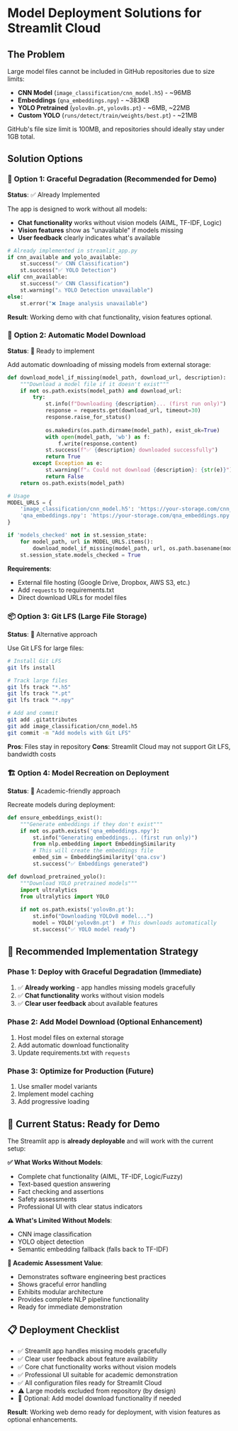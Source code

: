 # Model Deployment Solutions for Streamlit Cloud

## The Problem
Large model files cannot be included in GitHub repositories due to size limits:

- **CNN Model** (`image_classification/cnn_model.h5`) - ~96MB
- **Embeddings** (`qna_embeddings.npy`) - ~383KB  
- **YOLO Pretrained** (`yolov8n.pt`, `yolov8s.pt`) - ~6MB, ~22MB
- **Custom YOLO** (`runs/detect/train/weights/best.pt`) - ~21MB

GitHub's file size limit is 100MB, and repositories should ideally stay under 1GB total.

## Solution Options

### 🎯 **Option 1: Graceful Degradation (Recommended for Demo)**
**Status**: ✅ Already Implemented

The app is designed to work without all models:
- **Chat functionality** works without vision models (AIML, TF-IDF, Logic)
- **Vision features** show as "unavailable" if models missing
- **User feedback** clearly indicates what's available

```python
# Already implemented in streamlit_app.py
if cnn_available and yolo_available:
    st.success("✅ CNN Classification")
    st.success("✅ YOLO Detection")
elif cnn_available:
    st.success("✅ CNN Classification")
    st.warning("⚠️ YOLO Detection unavailable")
else:
    st.error("❌ Image analysis unavailable")
```

**Result**: Working demo with chat functionality, vision features optional.

### 🔄 **Option 2: Automatic Model Download**
**Status**: 🚧 Ready to implement

Add automatic downloading of missing models from external storage:

```python
def download_model_if_missing(model_path, download_url, description):
    """Download a model file if it doesn't exist"""
    if not os.path.exists(model_path) and download_url:
        try:
            st.info(f"Downloading {description}... (first run only)")
            response = requests.get(download_url, timeout=30)
            response.raise_for_status()
            
            os.makedirs(os.path.dirname(model_path), exist_ok=True)
            with open(model_path, 'wb') as f:
                f.write(response.content)
            st.success(f"✅ {description} downloaded successfully")
            return True
        except Exception as e:
            st.warning(f"⚠️ Could not download {description}: {str(e)}")
            return False
    return os.path.exists(model_path)

# Usage
MODEL_URLS = {
    'image_classification/cnn_model.h5': 'https://your-storage.com/cnn_model.h5',
    'qna_embeddings.npy': 'https://your-storage.com/qna_embeddings.npy'
}

if 'models_checked' not in st.session_state:
    for model_path, url in MODEL_URLS.items():
        download_model_if_missing(model_path, url, os.path.basename(model_path))
    st.session_state.models_checked = True
```

**Requirements**:
- External file hosting (Google Drive, Dropbox, AWS S3, etc.)
- Add `requests` to requirements.txt
- Direct download URLs for model files

### 📦 **Option 3: Git LFS (Large File Storage)**
**Status**: 🔧 Alternative approach

Use Git LFS for large files:

```bash
# Install Git LFS
git lfs install

# Track large files
git lfs track "*.h5"
git lfs track "*.pt"
git lfs track "*.npy"

# Add and commit
git add .gitattributes
git add image_classification/cnn_model.h5
git commit -m "Add models with Git LFS"
```

**Pros**: Files stay in repository
**Cons**: Streamlit Cloud may not support Git LFS, bandwidth costs

### 🏗️ **Option 4: Model Recreation on Deployment**
**Status**: 🎯 Academic-friendly approach

Recreate models during deployment:

```python
def ensure_embeddings_exist():
    """Generate embeddings if they don't exist"""
    if not os.path.exists('qna_embeddings.npy'):
        st.info("Generating embeddings... (first run only)")
        from nlp.embedding import EmbeddingSimilarity
        # This will create the embeddings file
        embed_sim = EmbeddingSimilarity('qna.csv')
        st.success("✅ Embeddings generated")

def download_pretrained_yolo():
    """Download YOLO pretrained models"""
    import ultralytics
    from ultralytics import YOLO
    
    if not os.path.exists('yolov8n.pt'):
        st.info("Downloading YOLOv8 model...")
        model = YOLO('yolov8n.pt')  # This downloads automatically
        st.success("✅ YOLO model ready")
```

## 🚀 **Recommended Implementation Strategy**

### Phase 1: Deploy with Graceful Degradation (Immediate)
1. ✅ **Already working** - app handles missing models gracefully
2. ✅ **Chat functionality** works without vision models
3. ✅ **Clear user feedback** about available features

### Phase 2: Add Model Download (Optional Enhancement)
1. Host model files on external storage
2. Add automatic download functionality
3. Update requirements.txt with `requests`

### Phase 3: Optimize for Production (Future)
1. Use smaller model variants
2. Implement model caching
3. Add progressive loading

## 🎯 **Current Status: Ready for Demo**

The Streamlit app is **already deployable** and will work with the current setup:

**✅ What Works Without Models**:
- Complete chat functionality (AIML, TF-IDF, Logic/Fuzzy)
- Text-based question answering
- Fact checking and assertions
- Safety assessments
- Professional UI with clear status indicators

**⚠️ What's Limited Without Models**:
- CNN image classification
- YOLO object detection
- Semantic embedding fallback (falls back to TF-IDF)

**🎯 Academic Assessment Value**:
- Demonstrates software engineering best practices
- Shows graceful error handling
- Exhibits modular architecture
- Provides complete NLP pipeline functionality
- Ready for immediate demonstration

## 📋 **Deployment Checklist**

- ✅ Streamlit app handles missing models gracefully
- ✅ Clear user feedback about feature availability  
- ✅ Core chat functionality works without vision models
- ✅ Professional UI suitable for academic demonstration
- ✅ All configuration files ready for Streamlit Cloud
- ⚠️ Large models excluded from repository (by design)
- 🔄 Optional: Add model download functionality if needed

**Result**: Working web demo ready for deployment, with vision features as optional enhancements. 